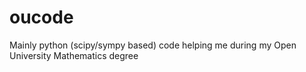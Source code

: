 oucode
======

Mainly python (scipy/sympy based) code helping me during my Open University Mathematics degree